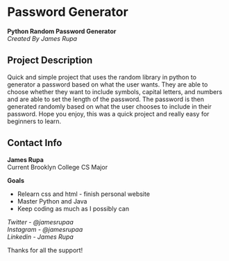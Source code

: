 # Password Generator
**Python Random Password Generator**\
*Created By James Rupa*

## Project Description

Quick and simple project that uses the random library in python to generator a password based on what the user wants. They are able to choose whether they want to include symbols, capital letters, and numbers and are able to set the length of the password. The password is then generated randomly based on what the user chooses to include in their password. Hope you enjoy, this was a quick project and really easy for beginners to learn.

## Contact Info

**James Rupa**\
Current Brooklyn College CS Major

**Goals**
* Relearn css and html - finish personal website
* Master Python and Java 
* Keep coding as much as I possibly can

*Twitter - @jamesrupaa*\
*Instagram - @jamesrupaa*\
*Linkedin - James Rupa*

Thanks for all the support!
